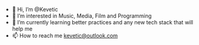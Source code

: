 - 👋 Hi, I’m @Kevetic
- 👀 I’m interested in Music, Media, Film and Programming
- 🌱 I’m currently learning better practices and any new tech stack that will help me
- 📫 How to reach me kevetic@outlook.com

